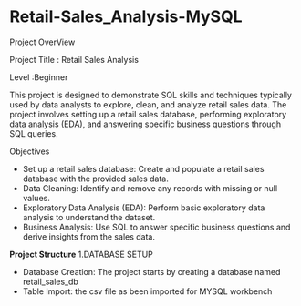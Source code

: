 # Retail-Sales_Analysis-MySQL

Project OverView

Project Title : Retail Sales Analysis

Level         :Beginner

This project is designed to demonstrate SQL skills and techniques typically used by data analysts to explore, clean, and analyze retail sales data. The project involves setting up a retail sales database, performing exploratory data analysis (EDA), and answering specific business questions through SQL queries. 

Objectives
* Set up a retail sales database: Create and populate a retail sales database with the provided sales data.
* Data Cleaning: Identify and remove any records with missing or null values.
* Exploratory Data Analysis (EDA): Perform basic exploratory data analysis to understand the dataset.
* Business Analysis: Use SQL to answer specific business questions and derive insights from the sales data.


**Project Structure**
1.DATABASE SETUP
* Database Creation: The project starts by creating a database named retail_sales_db
* Table Import: the csv file as been imported for MYSQL workbench
